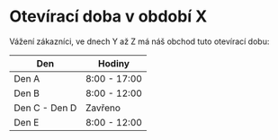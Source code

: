 # Otevírací doba v období X
Vážení zákazníci, ve dnech Y až Z má náš obchod tuto otevírací dobu:

| Den            | Hodiny       |
|----------------|--------------|
| Den A          | 8:00 - 17:00 |
| Den B          | 8:00 - 12:00 |
| Den C - Den D  | Zavřeno      |
| Den E          | 8:00 - 12:00 |
